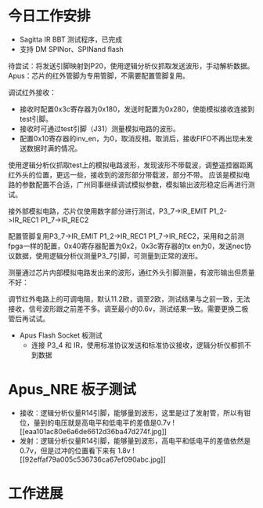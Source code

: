 


# 今日工作安排
- Sagitta IR BBT 测试程序，已完成
- 支持 DM SPINor、SPINand flash

待尝试：将发送引脚映射到P20，使用逻辑分析仪抓取发送波形，手动解析数据。
Apus：芯片的红外管脚为专用管脚，不需要配置管脚复用。

调试红外接收：

- 接收时配置0x3c寄存器为0x180，发送时配置为0x280，使能模拟接收连接到test引脚。
- 接收时可通过test引脚（J31）测量模拟电路的波形。
- 配置0x10寄存器的inv_en，为0，取消反相。取消后，接收FIFO不再出现未发送数据时满的情况。

使用逻辑分析仪抓取test上的模拟电路波形，发现波形不带载波，调整遥控器距离红外头的位置，更远一些，接收到的波形部分带载波，部分不带。
应该是模拟电路的参数配置不合适，广州同事继续调试模拟参数，模拟输出波形稳定后再进行测试。

接外部模拟电路，芯片仅使用数字部分进行测试，P3_7->IR_EMIT P1_2->IR_REC1 P1_7->IR_REC2

配置管脚复用P3_7->IR_EMIT P1_2->IR_REC1 P1_7->IR_REC2，采用和之前测fpga一样的配置，0x40寄存器配置为0x2，0x3c寄存器的tx en为0，发送nec协议数据，使用逻辑分析仪测量P3_7引脚，可测量到正常的波形。


测量通过芯片内部模拟电路发出来的波形，通红外头引脚测量，有波形输出但质量不好：

调节红外电路上的可调电阻，默认11.2欧，调至2欧，测试结果与之前一致，无法接收，信号波形跟之前差不多。调至最小的0.6v，测试结果一致。需要更换二极管后再试试。





- Apus Flash Socket 板测试
	- 连接 P3_4 和 IR，使用标准协议发送和标准协议接收，逻辑分析仪都抓不到数据
# Apus_NRE 板子测试
- 接收：逻辑分析仪量R14引脚，能够量到波形，这里是过了发射管，所以有钳位，量到的电压就是高电平和低电平的差值是0.7v
![[eaa101ac80e6a6de6612d36ba47d274f.jpg]]
- 发射：逻辑分析仪量R14引脚，能够量到波形，高电平和低电平的差值依然是0.7v，但是过冲的位置看下来有 1.8v
![[92effaf79a005c536736ca67ef090abc.jpg]]


# 工作进展




